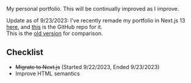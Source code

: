 My personal portfolio. This will be continually improved as I improve.

Update as of 9/23/2023: I've recently remade my portfolio in Next.js 13 [here](https://jdichh.vercel.app/), and [this](https://github.com/jdichh/portfolio-next) is the GitHub repo for it. <br> This is the [old version](https://jdichh.netlify.app/) for comparison.

## Checklist
<ul>
  <li><strike>Migrate to Next.js</strike> (Started 9/22/2023, Ended 9/23/2023)</li>
  <li>Improve HTML semantics</li>
</ul>
